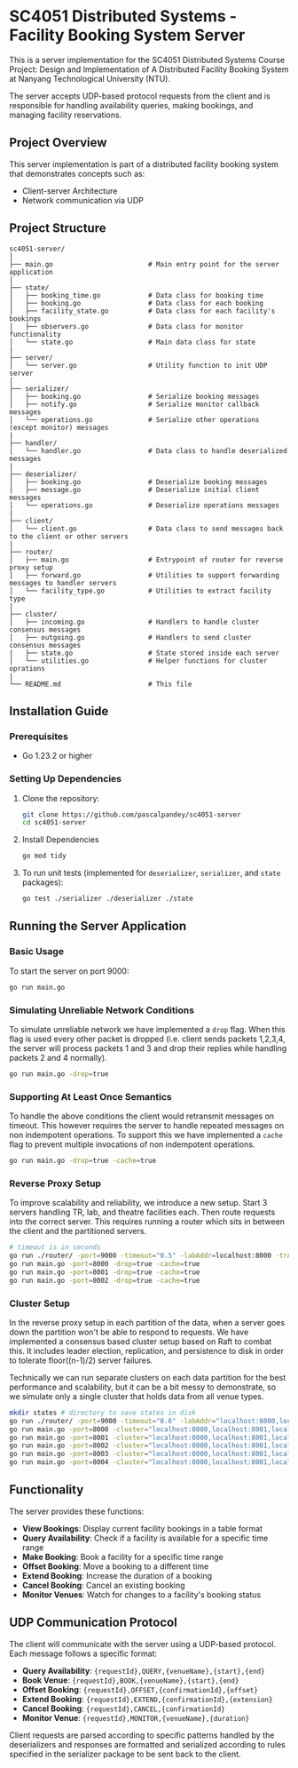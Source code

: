 ﻿# SC4051 Distributed Systems - Facility Booking System Server

This is a server implementation for the SC4051 Distributed Systems Course Project: Design and Implementation of A Distributed Facility Booking System at Nanyang Technological University (NTU).

The server accepts UDP-based protocol requests from the client and is responsible for handling availability queries, making bookings, and managing facility reservations.

## Project Overview

This server implementation is part of a distributed facility booking system that demonstrates concepts such as:

- Client-server Architecture
- Network communication via UDP

## Project Structure

```
sc4051-server/
│
├── main.go                        # Main entry point for the server application
│
├── state/
│   ├── booking_time.go            # Data class for booking time
│   ├── booking.go                 # Data class for each booking
│   ├── facility_state.go          # Data class for each facility's bookings
│   ├── observers.go               # Data class for monitor functionality
│   └── state.go                   # Main data class for state
|
├── server/
│   └── server.go                  # Utility function to init UDP server
│
├── serializer/
│   ├── booking.go                 # Serialize booking messages
│   ├── notify.go                  # Serialize monitor callback messages
│   └── operations.go              # Serialize other operations (except monitor) messages
|
├── handler/
│   └── handler.go                 # Data class to handle deserialized messages
|
├── deserializer/
│   ├── booking.go                 # Deserialize booking messages
│   ├── message.go                 # Deserialize initial client messages
│   └── operations.go              # Deserialize operations messages
|
├── client/
│   └── client.go                  # Data class to send messages back to the client or other servers
|
├── router/
│   ├── main.go                    # Entrypoint of router for reverse proxy setup
│   ├── forward.go                 # Utilities to support forwarding messages to handler servers
│   └── facility_type.go           # Utilities to extract facility type
|
├── cluster/
│   ├── incoming.go                # Handlers to handle cluster consensus messages
│   ├── outgoing.go                # Handlers to send cluster consensus messages
|   ├── state.go                   # State stored inside each server
│   └── utilities.go               # Helper functions for cluster oprations
|
└── README.md                      # This file
```

## Installation Guide

### Prerequisites

- Go 1.23.2 or higher

### Setting Up Dependencies

1. Clone the repository:

   ```bash
   git clone https://github.com/pascalpandey/sc4051-server
   cd sc4051-server
   ```

2. Install Dependencies

   ```bash
   go mod tidy
   ```

3. To run unit tests (implemented for `deserializer`, `serializer`, and `state` packages):

   ```bash
   go test ./serializer ./deserializer ./state
   ```

## Running the Server Application

### Basic Usage

To start the server on port 9000:

```bash
go run main.go
```

### Simulating Unreliable Network Conditions

To simulate unreliable network we have implemented a `drop` flag. When this flag is used every other packet is dropped (i.e. client sends packets 1,2,3,4, the server will process packets 1 and 3 and drop their replies while handling packets 2 and 4 normally).

```bash
go run main.go -drop=true
```

### Supporting At Least Once Semantics

To handle the above conditions the client would retransmit messages on timeout. This however requires the server to handle repeated messages on non indempotent operations. To support this we have implemented a `cache` flag to prevent multiple invocations of non indempotent operations.

```bash
go run main.go -drop=true -cache=true
```

### Reverse Proxy Setup

To improve scalability and reliability, we introduce a new setup. Start 3 servers handling TR, lab, and theatre facilities each. Then route requests into the correct server. This requires running a router which sits in between the client and the partitioned servers.

```bash
# timeout is in seconds
go run ./router/ -port=9000 -timeout="0.5" -labAddr=localhost:8000 -trAddr=localhost:8001 -theatreAddr=localhost:8002
go run main.go -port=8000 -drop=true -cache=true
go run main.go -port=8001 -drop=true -cache=true
go run main.go -port=8002 -drop=true -cache=true
```

### Cluster Setup

In the reverse proxy setup in each partition of the data, when a server goes down the partition won't be able to respond to requests. We have implemented a consensus based cluster setup based on Raft to combat this. It includes leader election, replication, and persistence to disk in order to tolerate floor((n-1)/2) server failures.

Technically we can run separate clusters on each data partition for the best performance and scalability, but it can be a bit messy to demonstrate, so we simulate only a single cluster that holds data from all venue types.

```bash
mkdir states # directory to save states in disk
go run ./router/ -port=9000 -timeout="0.6" -labAddr="localhost:8000,localhost:8001,localhost:8002,localhost:8003,localhost:8004" -trAddr="localhost:8000,localhost:8001,localhost:8002,localhost:8003,localhost:8004" -theatreAddr="localhost:8000,localhost:8001,localhost:8002,localhost:8003,localhost:8004"
go run main.go -port=8000 -cluster="localhost:8000,localhost:8001,localhost:8002,localhost:8003,localhost:8004" -cache=true
go run main.go -port=8001 -cluster="localhost:8000,localhost:8001,localhost:8002,localhost:8003,localhost:8004" -cache=true
go run main.go -port=8002 -cluster="localhost:8000,localhost:8001,localhost:8002,localhost:8003,localhost:8004" -cache=true
go run main.go -port=8003 -cluster="localhost:8000,localhost:8001,localhost:8002,localhost:8003,localhost:8004" -cache=true
go run main.go -port=8004 -cluster="localhost:8000,localhost:8001,localhost:8002,localhost:8003,localhost:8004" -cache=true
```

## Functionality

The server provides these functions:

- **View Bookings**: Display current facility bookings in a table format
- **Query Availability**: Check if a facility is available for a specific time range
- **Make Booking**: Book a facility for a specific time range
- **Offset Booking**: Move a booking to a different time
- **Extend Booking**: Increase the duration of a booking
- **Cancel Booking**: Cancel an existing booking
- **Monitor Venues**: Watch for changes to a facility's booking status

## UDP Communication Protocol

The client will communicate with the server using a UDP-based protocol. Each message follows a specific format:

- **Query Availability**: `{requestId},QUERY,{venueName},{start},{end}`
- **Book Venue**: `{requestId},BOOK,{venueName},{start},{end}`
- **Offset Booking**: `{requestId},OFFSET,{confirmationId},{offset}`
- **Extend Booking**: `{requestId},EXTEND,{confirmationId},{extension}`
- **Cancel Booking**: `{requestId},CANCEL,{confirmationId}`
- **Monitor Venue**: `{requestId},MONITOR,{venueName},{duration}`

Client requests are parsed according to specific patterns handled by the deserializers and responses are formatted and serialized according to rules specified in the serializer package to be sent back to the client.



